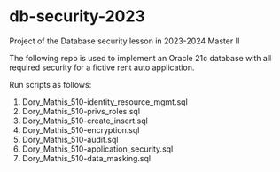 # db-security-2023
Project of the Database security lesson in 2023-2024 Master II 

The following repo is used to implement an Oracle 21c database with all required security for a fictive rent auto application.

Run scripts as follows:

1. Dory_Mathis_510-identity_resource_mgmt.sql
2. Dory_Mathis_510-privs_roles.sql
3. Dory_Mathis_510-create_insert.sql
4. Dory_Mathis_510-encryption.sql
5. Dory_Mathis_510-audit.sql
6. Dory_Mathis_510-application_security.sql
7. Dory_Mathis_510-data_masking.sql
